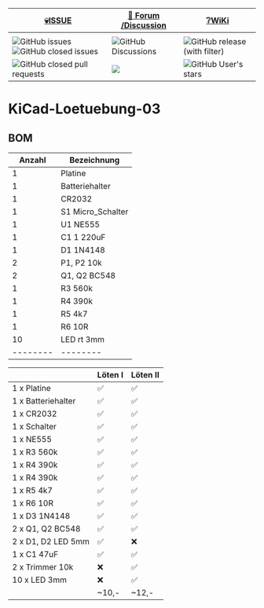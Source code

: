 
<div align="center">

  |[:skull:ISSUE](https://github.com/frankyhub/KiCad-Loetuebung-03/issues?q=is%3Aissue)|[:speech_balloon: Forum /Discussion](https://github.com/frankyhub/KiCad-Loetuebung-03/discussions)|[:grey_question:WiKi](https://github.com/frankyhub/KiCad-Loetuebung-03/wiki)|
|--|--|--|
| | | |
|![GitHub issues](https://img.shields.io/github/issues/frankyhub/KiCad-Loetuebung-03)![GitHub closed issues](https://img.shields.io/github/issues-closed/frankyhub/KiCad-Loetuebung-03)|![GitHub Discussions](https://img.shields.io/github/discussions/frankyhub/KiCad-Loetuebung-03)|![GitHub release (with filter)](https://img.shields.io/github/v/release/frankyhub/KiCad-Loetuebung-03)|
|![GitHub closed pull requests](https://img.shields.io/github/issues-pr-closed/finaldie/skull.svg)[](https://github.com/frankyhub/KiCad-Loetuebung-03/pulls)|[<img src="https://img.shields.io/github/license/finaldie/skull.svg">](https://github.com/frankyhub/KiCad-Loetuebung-03/blob/main/LICENSE.md)| ![GitHub User's stars](https://img.shields.io/github/stars/frankyhub)|
</div>

# KiCad-Loetuebung-03

## BOM

| Anzahl | Bezeichnung | 
| -------- | -------- | 
| 1  |  Platine	  |
|  1 | Batteriehalter	   |
| 1  | CR2032	   |
| 1  |  S1	Micro_Schalter  |
| 1  |  U1 NE555	  |
| 1  |  C1	1	220uF  |
| 1  |  D1	1N4148 |
| 2  | P1, P2 10k   |
| 2  | Q1, Q2 BC548   |
| 1  | R3 560k  |
| 1  | R4 390k   |
| 1  | R5 4k7   |
|  1 |  R6 10R   |
|  10 |  LED rt 3mm  |
| -------- | -------- | 

|	                |Löten I 	   |Löten II|
|--|--|--|
|1 x Platine		|:white_check_mark:|:white_check_mark:|
|1 x Batteriehalter	|:white_check_mark:|:white_check_mark:|
|1 x CR2032		|:white_check_mark:|:white_check_mark:|
|1 x Schalter		|:white_check_mark:|:white_check_mark:|
|1 x NE555		|:white_check_mark:|:white_check_mark:|
|1 x R3	560k		|:white_check_mark:|:white_check_mark:|
|1 x R4	390k		|:white_check_mark:|:white_check_mark:|
|1 x R4	390k		|:white_check_mark:|:white_check_mark:|
|1 x R5	4k7		|:white_check_mark:|:white_check_mark:|
|1 x R6	10R		|:white_check_mark:|:white_check_mark:|
|1 x D3	1N4148		|:white_check_mark:|:white_check_mark:|
|2 x Q1, Q2 BC548	|:white_check_mark:|:white_check_mark:|
|2 x D1, D2 LED	5mm	|:white_check_mark:|:x:|
|1 x C1	47uF		|:white_check_mark:|:white_check_mark:|
|2 x Trimmer 10k	|:x:|:white_check_mark:|
|10 x LED 3mm		|:x:|:white_check_mark:|
|                       |~10,-|~12,-|


